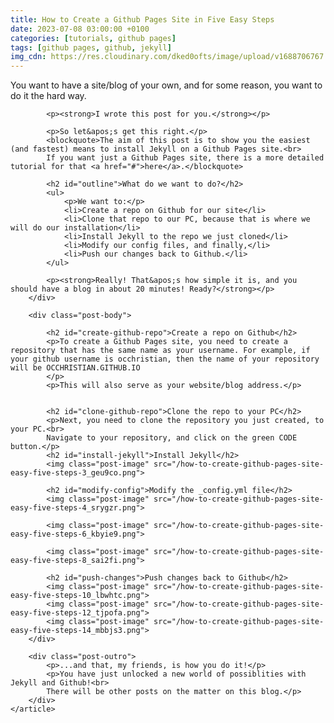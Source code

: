 ```yaml
---
title: How to Create a Github Pages Site in Five Easy Steps
date: 2023-07-08 03:00:00 +0100
categories: [tutorials, github pages]
tags: [github pages, github, jekyll]
img_cdn: https://res.cloudinary.com/dked0ofts/image/upload/v1688706767
---
```


<article>
		<div class="post-intro">
			<p>You want to have a site/blog of your own, and for some reason, you want to do it the hard way.</p>

			<p><strong>I wrote this post for you.</strong></p>

			<p>So let&apos;s get this right.</p>
			<blockquote>The aim of this post is to show you the easiest (and fastest) means to install Jekyll on a Github Pages site.<br>
			If you want just a Github Pages site, there is a more detailed tutorial for that <a href="#">here</a>.</blockquote>

			<h2 id="outline">What do we want to do?</h2>
			<ul>
				<p>We want to:</p>
				<li>Create a repo on Github for our site</li>
				<li>Clone that repo to our PC, because that is where we will do our installation</li>
				<li>Install Jekyll to the repo we just cloned</li>
				<li>Modify our config files, and finally,</li>
				<li>Push our changes back to Github.</li>
			</ul>

			<p><strong>Really! That&apos;s how simple it is, and you should have a blog in about 20 minutes! Ready?</strong></p>
		</div>

		<div class="post-body">

			<h2 id="create-github-repo">Create a repo on Github</h2>
			<p>To create a Github Pages site, you need to create a repository that has the same name as your username. For example, if your github username is occhristian, then the name of your repository will be OCCHRISTIAN.GITHUB.IO
			</p>
			<p>This will also serve as your website/blog address.</p>


			<h2 id="clone-github-repo">Clone the repo to your PC</h2>
			<p>Next, you need to clone the repository you just created, to your PC.<br>
			Navigate to your repository, and click on the green CODE button.</p>
			<h2 id="install-jekyll">Install Jekyll</h2>
			<img class="post-image" src="/how-to-create-github-pages-site-easy-five-steps-3_geu9co.png">

			<h2 id="modify-config">Modify the _config.yml file</h2>
			<img class="post-image" src="/how-to-create-github-pages-site-easy-five-steps-4_srygzr.png">

			<img class="post-image" src="/how-to-create-github-pages-site-easy-five-steps-6_kbyie9.png">

			<img class="post-image" src="/how-to-create-github-pages-site-easy-five-steps-8_sai2fi.png">

			<h2 id="push-changes">Push changes back to Github</h2>
			<img class="post-image" src="/how-to-create-github-pages-site-easy-five-steps-10_lbwhtc.png">
			<img class="post-image" src="/how-to-create-github-pages-site-easy-five-steps-12_tjpofa.png">
			<img class="post-image" src="/how-to-create-github-pages-site-easy-five-steps-14_mbbjs3.png">
		</div>

		<div class="post-outro">
			<p>...and that, my friends, is how you do it!</p>
			<p>You have just unlocked a new world of possiblities with Jekyll and Github!<br>
			There will be other posts on the matter on this blog.</p>
		</div>
	</article>

